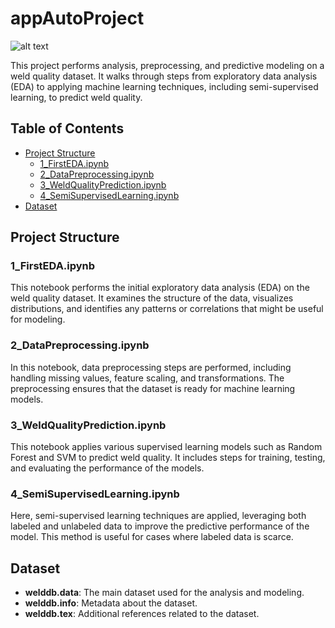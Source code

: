 # appAutoProject

![alt text]([https://www.google.com/url?sa=i&url=https%3A%2F%2Fwww.actu-environnement.com%2Fae%2Fnews%2Fdata-scientist-profils-divers-passion-necessaire-43173.php4&psig=AOvVaw3Jj6CBwqmI2GGnjqQlyxxW&ust=1729887040285000&source=images&cd=vfe&opi=89978449&ved=0CBQQjRxqFwoTCODMp8npp4kDFQAAAAAdAAAAABAE](https://www.actu-environnement.com/images/illustrations/news/43173_large.jpg)])

This project performs analysis, preprocessing, and predictive modeling on a weld quality dataset. It walks through steps from exploratory data analysis (EDA) to applying machine learning techniques, including semi-supervised learning, to predict weld quality.

## Table of Contents
- [Project Structure](#project-structure)
  - [1_FirstEDA.ipynb](#1_firstedaipynb)
  - [2_DataPreprocessing.ipynb](#2_datapreprocessingipynb)
  - [3_WeldQualityPrediction.ipynb](#3_weldqualitypredictionipynb)
  - [4_SemiSupervisedLearning.ipynb](#4_semisupervisedlearningipynb)
- [Dataset](#dataset)

## Project Structure

### 1_FirstEDA.ipynb
This notebook performs the initial exploratory data analysis (EDA) on the weld quality dataset. It examines the structure of the data, visualizes distributions, and identifies any patterns or correlations that might be useful for modeling.

### 2_DataPreprocessing.ipynb
In this notebook, data preprocessing steps are performed, including handling missing values, feature scaling, and transformations. The preprocessing ensures that the dataset is ready for machine learning models.

### 3_WeldQualityPrediction.ipynb
This notebook applies various supervised learning models such as Random Forest and SVM to predict weld quality. It includes steps for training, testing, and evaluating the performance of the models.

### 4_SemiSupervisedLearning.ipynb
Here, semi-supervised learning techniques are applied, leveraging both labeled and unlabeled data to improve the predictive performance of the model. This method is useful for cases where labeled data is scarce.

## Dataset

- **welddb.data**: The main dataset used for the analysis and modeling.
- **welddb.info**: Metadata about the dataset.
- **welddb.tex**: Additional references related to the dataset.
